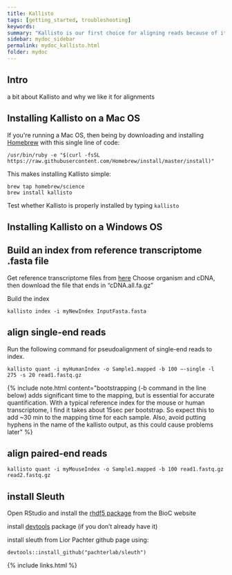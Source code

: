 ```yaml
---
title: Kallisto
tags: [getting_started, troubleshooting]
keywords:
summary: "Kallisto is our first choice for aligning reads because of its speed, accuracy, and ability to leverage bootstraps for understanding technical variance"
sidebar: mydoc_sidebar
permalink: mydoc_kallisto.html
folder: mydoc
---
```


## Intro
a bit about Kallisto and why we like it for alignments

## Installing Kallisto on a Mac OS

If you're running a Mac OS, then being by downloading and installing [Homebrew](https://brew.sh/) with this single line of code: 

```
/usr/bin/ruby -e "$(curl -fsSL https://raw.githubusercontent.com/Homebrew/install/master/install)"
```

This makes installing Kallisto simple:
```
brew tap homebrew/science
brew install kallisto
```

Test whether Kallisto is properly installed by typing ```kallisto```

## Installing Kallisto on a Windows OS

## Build an index from reference transcriptome .fasta file

Get reference transcriptome files from [here](http://useast.ensembl.org/info/data/ftp/index.html)
Choose organism and cDNA, then download the file that ends in “cDNA.all.fa.gz”

Build the index
```
kallisto index -i myNewIndex InputFasta.fasta
```

## align single-end reads

Run the following command for pseudoalignment of single-end reads to index. 
```
kallisto quant -i myHumanIndex -o Sample1.mapped -b 100 —-single -l 275 -s 20 read1.fastq.gz
```
{% include note.html content="bootstrapping (-b command in the line below) adds significant time to the mapping, but is essential for accurate quantification. With a typical reference index for the mouse or human transcriptome, I find it takes about 15sec per bootstrap. So expect this to add ~30 min to the mapping time for each sample.  Also, avoid putting hyphens in the name of the kallisto output, as this could cause problems later" %}


## align paired-end reads
```
kallisto quant -i myMouseIndex -o Sample1.mapped -b 100 read1.fastq.gz read2.fastq.gz
```

## install Sleuth
Open RStudio and install the [rhdf5 package]() from the BioC website

install [devtools]() package (if you don’t already have it)

install sleuth from Lior Pachter github page using:
```
devtools::install_github("pachterlab/sleuth")
```

{% include links.html %}
